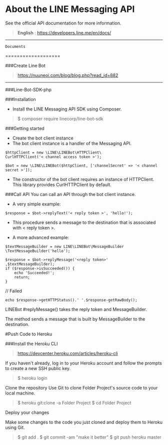 About the LINE Messaging API
===================

See the official API documentation for more information.
> **English** : https://developers.line.me/en/docs/

----------
	Documents
===================

###Create Line Bot
> https://nuuneoi.com/blog/blog.php?read_id=882 

----------

###Line-Bot-SDK-php

###Installation
- Install the LINE Messaging API SDK using Composer.
>$ composer require linecorp/line-bot-sdk

###Getting started
- Create the bot client instance
- The bot client instance is a handler of the Messaging API.

``` 
$httpClient = new \LINE\LINEBot\HTTPClient\
CurlHTTPClient('< channel access token >');

$bot = new \LINE\LINEBot($httpClient, ['channelSecret' => '< channel secret >']);
```
- The constructor of the bot client requires an instance of HTTPClient. This library provides CurlHTTPClient by default.

###Call API
You can call an API through the bot client instance.

- A very simple example:
```
$response = $bot->replyText('< reply token >', 'hello!');
```

- This procedure sends a message to the destination that is associated with < reply token >.

- A more advanced example:

```
$textMessageBuilder = new LINE\LINEBot\MessageBuilder
\TextMessageBuilder('hello');

$response = $bot->replyMessage('<reply token>'
,$textMessageBuilder);
if ($response->isSucceeded()) {
    echo 'Succeeded!';
    return;
}
```

// Failed
```
echo $response->getHTTPStatus().' '.$response-getRawBody();
```
LINEBot #replyMessage() takes the reply token and MessageBuilder. 

The method sends a message that is built by MessageBuilder to the destination.


#Push Code to Heroku

###Install the Heroku CLI
>https://devcenter.heroku.com/articles/heroku-cli

If you haven't already, log in to your Heroku account and follow the prompts to create a new SSH public key.

>$ heroku login

Clone the repository
Use Git to clone Folder Project's source code to your local machine.

>\$ heroku git:clone -a Folder Project
>$ cd Folder Project

Deploy your changes

Make some changes to the code you just cloned and deploy them to Heroku using Git.

>\$ git add .
>\$ git commit -am "make it better"
>$ git push heroku master

